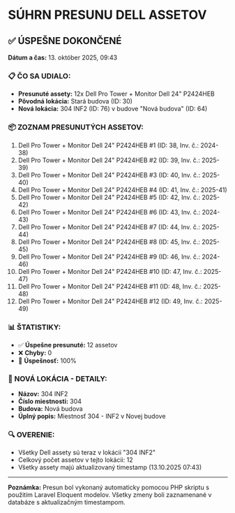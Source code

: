 # SÚHRN PRESUNU DELL ASSETOV

## ✅ ÚSPEŠNE DOKONČENÉ

**Dátum a čas:** 13. október 2025, 09:43

### 📋 ČO SA UDIALO:
- **Presunuté assety:** 12x Dell Pro Tower + Monitor Dell 24" P2424HEB
- **Pôvodná lokácia:** Stará budova (ID: 30)  
- **Nová lokácia:** 304 INF2 (ID: 76) v budove "Nová budova" (ID: 64)

### 📦 ZOZNAM PRESUNUTÝCH ASSETOV:
1. Dell Pro Tower + Monitor Dell 24" P2424HEB #1 (ID: 38, Inv. č.: 2024-38)
2. Dell Pro Tower + Monitor Dell 24" P2424HEB #2 (ID: 39, Inv. č.: 2025-39)
3. Dell Pro Tower + Monitor Dell 24" P2424HEB #3 (ID: 40, Inv. č.: 2025-40)
4. Dell Pro Tower + Monitor Dell 24" P2424HEB #4 (ID: 41, Inv. č.: 2025-41)
5. Dell Pro Tower + Monitor Dell 24" P2424HEB #5 (ID: 42, Inv. č.: 2025-42)
6. Dell Pro Tower + Monitor Dell 24" P2424HEB #6 (ID: 43, Inv. č.: 2024-43)
7. Dell Pro Tower + Monitor Dell 24" P2424HEB #7 (ID: 44, Inv. č.: 2025-44)
8. Dell Pro Tower + Monitor Dell 24" P2424HEB #8 (ID: 45, Inv. č.: 2025-45)
9. Dell Pro Tower + Monitor Dell 24" P2424HEB #9 (ID: 46, Inv. č.: 2024-46)
10. Dell Pro Tower + Monitor Dell 24" P2424HEB #10 (ID: 47, Inv. č.: 2025-47)
11. Dell Pro Tower + Monitor Dell 24" P2424HEB #11 (ID: 48, Inv. č.: 2025-48)
12. Dell Pro Tower + Monitor Dell 24" P2424HEB #12 (ID: 49, Inv. č.: 2025-49)

### 📊 ŠTATISTIKY:
- ✅ **Úspešne presunuté:** 12 assetov
- ❌ **Chyby:** 0
- 🎯 **Úspešnosť:** 100%

### 📍 NOVÁ LOKÁCIA - DETAILY:
- **Názov:** 304 INF2
- **Číslo miestnosti:** 304
- **Budova:** Nová budova
- **Úplný popis:** Miestnosť 304 - INF2 v Novej budove

### 🔍 OVERENIE:
- Všetky Dell assety sú teraz v lokácii "304 INF2"
- Celkový počet assetov v tejto lokácii: 12
- Všetky assety majú aktualizovaný timestamp (13.10.2025 07:43)

---

**Poznámka:** Presun bol vykonaný automaticky pomocou PHP skriptu s použitím Laravel Eloquent modelov. Všetky zmeny boli zaznamenané v databáze s aktualizačným timestampom.